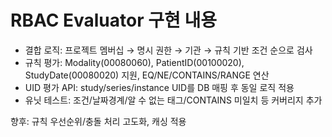 # RBAC Evaluator 구현 내용

- 결합 로직: 프로젝트 멤버십 → 명시 권한 → 기관 → 규칙 기반 조건 순으로 검사
- 규칙 평가: Modality(00080060), PatientID(00100020), StudyDate(00080020) 지원, EQ/NE/CONTAINS/RANGE 연산
- UID 평가 API: study/series/instance UID를 DB 매핑 후 동일 로직 적용
- 유닛 테스트: 조건/날짜경계/알 수 없는 태그/CONTAINS 미일치 등 커버리지 추가

향후: 규칙 우선순위/충돌 처리 고도화, 캐싱 적용
